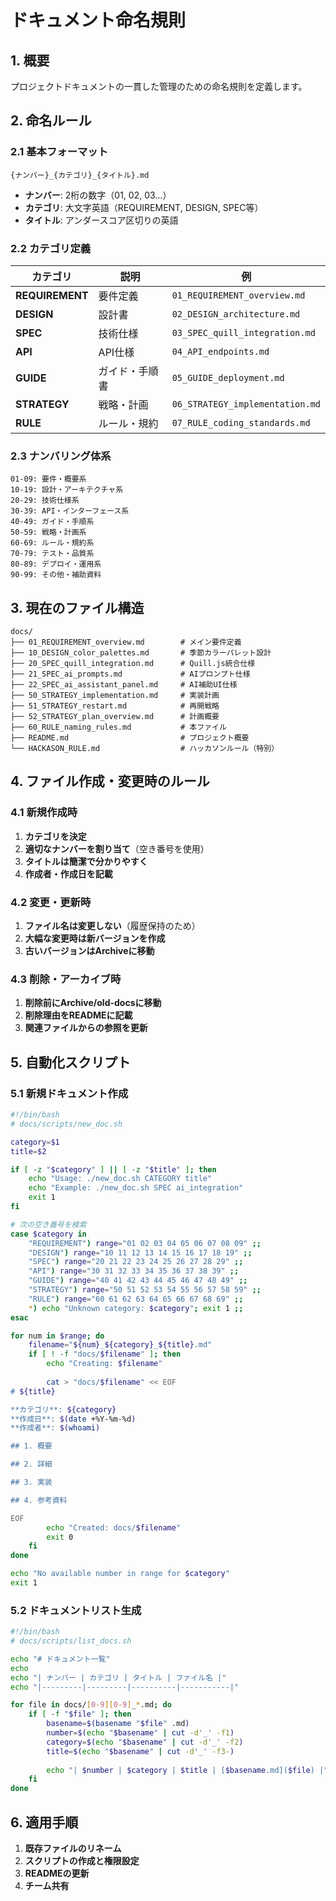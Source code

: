 # ドキュメント命名規則

## 1. 概要

プロジェクトドキュメントの一貫した管理のための命名規則を定義します。

## 2. 命名ルール

### 2.1 基本フォーマット

```
{ナンバー}_{カテゴリ}_{タイトル}.md
```

- **ナンバー**: 2桁の数字（01, 02, 03...）
- **カテゴリ**: 大文字英語（REQUIREMENT, DESIGN, SPEC等）
- **タイトル**: アンダースコア区切りの英語

### 2.2 カテゴリ定義

| カテゴリ | 説明 | 例 |
|---------|------|-----|
| **REQUIREMENT** | 要件定義 | `01_REQUIREMENT_overview.md` |
| **DESIGN** | 設計書 | `02_DESIGN_architecture.md` |
| **SPEC** | 技術仕様 | `03_SPEC_quill_integration.md` |
| **API** | API仕様 | `04_API_endpoints.md` |
| **GUIDE** | ガイド・手順書 | `05_GUIDE_deployment.md` |
| **STRATEGY** | 戦略・計画 | `06_STRATEGY_implementation.md` |
| **RULE** | ルール・規約 | `07_RULE_coding_standards.md` |

### 2.3 ナンバリング体系

```
01-09: 要件・概要系
10-19: 設計・アーキテクチャ系
20-29: 技術仕様系
30-39: API・インターフェース系
40-49: ガイド・手順系
50-59: 戦略・計画系
60-69: ルール・規約系
70-79: テスト・品質系
80-89: デプロイ・運用系
90-99: その他・補助資料
```

## 3. 現在のファイル構造

```
docs/
├── 01_REQUIREMENT_overview.md        # メイン要件定義
├── 10_DESIGN_color_palettes.md       # 季節カラーパレット設計
├── 20_SPEC_quill_integration.md      # Quill.js統合仕様
├── 21_SPEC_ai_prompts.md             # AIプロンプト仕様
├── 22_SPEC_ai_assistant_panel.md     # AI補助UI仕様
├── 50_STRATEGY_implementation.md     # 実装計画
├── 51_STRATEGY_restart.md            # 再開戦略
├── 52_STRATEGY_plan_overview.md      # 計画概要
├── 60_RULE_naming_rules.md           # 本ファイル
├── README.md                         # プロジェクト概要
└── HACKASON_RULE.md                  # ハッカソンルール（特別）
```

## 4. ファイル作成・変更時のルール

### 4.1 新規作成時

1. **カテゴリを決定**
2. **適切なナンバーを割り当て**（空き番号を使用）
3. **タイトルは簡潔で分かりやすく**
4. **作成者・作成日を記載**

### 4.2 変更・更新時

1. **ファイル名は変更しない**（履歴保持のため）
2. **大幅な変更時は新バージョンを作成**
3. **古いバージョンはArchiveに移動**

### 4.3 削除・アーカイブ時

1. **削除前にArchive/old-docsに移動**
2. **削除理由をREADMEに記載**
3. **関連ファイルからの参照を更新**

## 5. 自動化スクリプト

### 5.1 新規ドキュメント作成

```bash
#!/bin/bash
# docs/scripts/new_doc.sh

category=$1
title=$2

if [ -z "$category" ] || [ -z "$title" ]; then
    echo "Usage: ./new_doc.sh CATEGORY title"
    echo "Example: ./new_doc.sh SPEC ai_integration"
    exit 1
fi

# 次の空き番号を検索
case $category in
    "REQUIREMENT") range="01 02 03 04 05 06 07 08 09" ;;
    "DESIGN") range="10 11 12 13 14 15 16 17 18 19" ;;
    "SPEC") range="20 21 22 23 24 25 26 27 28 29" ;;
    "API") range="30 31 32 33 34 35 36 37 38 39" ;;
    "GUIDE") range="40 41 42 43 44 45 46 47 48 49" ;;
    "STRATEGY") range="50 51 52 53 54 55 56 57 58 59" ;;
    "RULE") range="60 61 62 63 64 65 66 67 68 69" ;;
    *) echo "Unknown category: $category"; exit 1 ;;
esac

for num in $range; do
    filename="${num}_${category}_${title}.md"
    if [ ! -f "docs/$filename" ]; then
        echo "Creating: $filename"
        
        cat > "docs/$filename" << EOF
# ${title}

**カテゴリ**: ${category}
**作成日**: $(date +%Y-%m-%d)
**作成者**: $(whoami)

## 1. 概要

## 2. 詳細

## 3. 実装

## 4. 参考資料

EOF
        echo "Created: docs/$filename"
        exit 0
    fi
done

echo "No available number in range for $category"
exit 1
```

### 5.2 ドキュメントリスト生成

```bash
#!/bin/bash
# docs/scripts/list_docs.sh

echo "# ドキュメント一覧"
echo
echo "| ナンバー | カテゴリ | タイトル | ファイル名 |"
echo "|---------|---------|----------|-----------|"

for file in docs/[0-9][0-9]_*.md; do
    if [ -f "$file" ]; then
        basename=$(basename "$file" .md)
        number=$(echo "$basename" | cut -d'_' -f1)
        category=$(echo "$basename" | cut -d'_' -f2)
        title=$(echo "$basename" | cut -d'_' -f3-)
        
        echo "| $number | $category | $title | [$basename.md]($file) |"
    fi
done
```

## 6. 適用手順

1. **既存ファイルのリネーム**
2. **スクリプトの作成と権限設定**
3. **READMEの更新**
4. **チーム共有** 